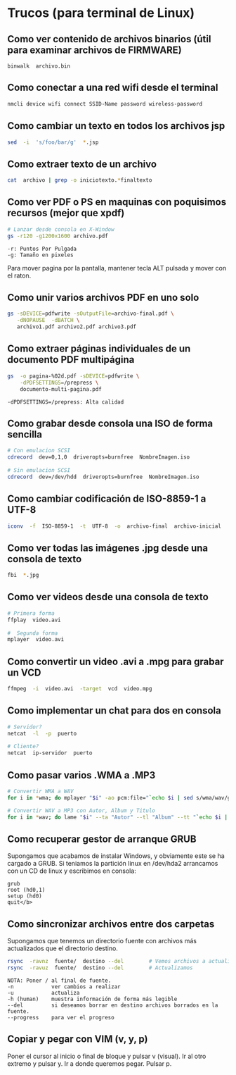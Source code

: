 # Trucos (para terminal de Linux)

## Como ver contenido de archivos binarios (útil para examinar archivos de FIRMWARE)
```
binwalk  archivo.bin
```

## Como conectar a una red wifi desde el terminal

```bash
nmcli device wifi connect SSID-Name password wireless-password
```

## Como cambiar un texto en todos los archivos jsp

```bash
sed  -i  's/foo/bar/g'  *.jsp
```

## Como extraer texto de un archivo

```bash   
cat  archivo | grep -o iniciotexto.*finaltexto
```


## Como ver PDF o PS en maquinas con poquisimos recursos (mejor que xpdf) 

```bash
# Lanzar desde consola en X-Window
gs -r120 -g1200x1600 archivo.pdf      
``` 

``` 
-r: Puntos Por Pulgada
-g: Tamaño en pixeles
``` 

Para mover pagina por la pantalla, mantener tecla ALT pulsada y mover con el raton.


## Como unir varios archivos PDF en uno solo

```bash
gs -sDEVICE=pdfwrite -sOutputFile=archivo-final.pdf \
   -dNOPAUSE  -dBATCH \  
   archivo1.pdf archivo2.pdf archivo3.pdf 
``` 


## Como extraer páginas individuales de un documento PDF multipágina 

```bash
gs  -o pagina-%02d.pdf -sDEVICE=pdfwrite \
    -dPDFSETTINGS=/prepress \
    documento-multi-pagina.pdf
```

```
-dPDFSETTINGS=/prepress: Alta calidad
```

## Como grabar desde consola una ISO de forma sencilla

```bash
# Con emulacion SCSI
cdrecord  dev=0,1,0  driveropts=burnfree  NombreImagen.iso
       
# Sin emulacion SCSI
cdrecord  dev=/dev/hdd  driveropts=burnfree  NombreImagen.iso
```

## Como cambiar codificación de ISO-8859-1 a UTF-8</h2>

```bash
iconv  -f  ISO-8859-1  -t  UTF-8  -o  archivo-final  archivo-inicial
```	


## Como ver todas las imágenes .jpg desde una consola de texto

```bash
fbi  *.jpg
```	

## Como ver videos desde una consola de texto
      
```bash
# Primera forma
ffplay  video.avi
        
#  Segunda forma
mplayer  video.avi 
```
  	
		

## Como convertir un video .avi a .mpg para grabar un VCD

```bash
ffmpeg  -i  video.avi  -target  vcd  video.mpg 
```

	
## Como implementar un chat para dos en consola

```bash
# Servidor?
netcat  -l  -p  puerto
	
# Cliente?
netcat  ip-servidor  puerto
```
	
## Como pasar varios .WMA a .MP3

```bash 
# Convertir WMA a WAV 
for i in *wma; do mplayer "$i" -ao pcm:file="`echo $i | sed s/wma/wav/g`"; done

# Convertir WAV a MP3 con Autor, Album y Titulo
for i in *wav; do lame "$i" --ta "Autor" --tl "Album" --tt "`echo $i | sed s/\.wav//g`"; done
``` 
	
## Como recuperar gestor de arranque GRUB

Supongamos que acabamos de instalar Windows, y obviamente este se ha cargado a GRUB.
Si teniamos la partición linux en /dev/hda2 arrancamos con un CD de linux y escribimos en consola:

```
grub
root (hd0,1)
setup (hd0)
quit</b>
``` 

## Como sincronizar archivos entre dos carpetas

Supongamos que tenemos un directorio fuente con archivos más actualizados que el directorio destino.

```bash
rsync  -ravnz  fuente/  destino --del        # Vemos archivos a actualizar
rsync  -ravuz  fuente/  destino --del        # Actualizamos
```

``` 
NOTA: Poner / al final de fuente. 
-n            ver cambios a realizar
-u            actualiza
-h (human)    muestra información de forma más legible
--del         si deseamos borrar en destino archivos borrados en la fuente.
--progress    para ver el progreso
``` 
	
## Copiar y pegar con VIM (v, y, p)

Poner el cursor al inicio o final de bloque y pulsar v (visual). Ir al otro extremo y pulsar y. 
Ir a donde queremos pegar. Pulsar p.

 	 	 	 	 	 	 	 	 	 	 	
